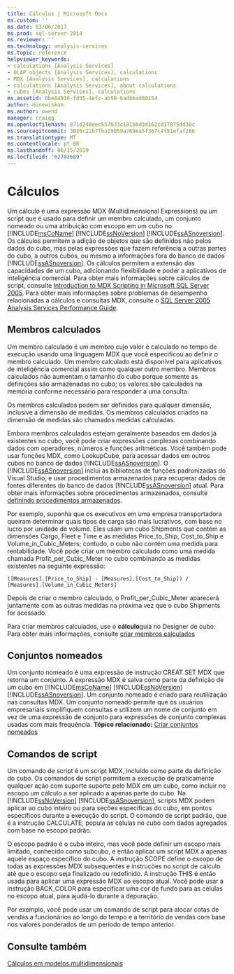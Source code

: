 ```yaml
---
title: Cálculos | Microsoft Docs
ms.custom: ''
ms.date: 03/06/2017
ms.prod: sql-server-2014
ms.reviewer: ''
ms.technology: analysis-services
ms.topic: reference
helpviewer_keywords:
- calculations [Analysis Services]
- OLAP objects [Analysis Services], calculations
- MDX [Analysis Services], calculations
- calculations [Analysis Services], about calculations
- cubes [Analysis Services], calculations
ms.assetid: 6be84916-fd05-4efc-ab98-6adbbad80154
author: minewiskan
ms.author: owend
manager: craigg
ms.openlocfilehash: 871d248eec557033c181bbd3d162cd17875dd30c
ms.sourcegitcommit: 3026c22b7fba19059a769ea5f367c4f51efaf286
ms.translationtype: MT
ms.contentlocale: pt-BR
ms.lasthandoff: 06/15/2019
ms.locfileid: "62702689"
---
```

# <a name="calculations"></a>Cálculos
  Um cálculo é uma expressão MDX (Multidimensional Expressions) ou um script que é usado para definir um membro calculado, um conjunto nomeado ou uma atribuição com escopo em um cubo no [!INCLUDE[msCoName](../../includes/msconame-md.md)] [!INCLUDE[ssNoVersion](../../includes/ssnoversion-md.md)] [!INCLUDE[ssASnoversion](../../includes/ssasnoversion-md.md)]. Os cálculos permitem a adição de objetos que são definidos não pelos dados do cubo, mas pelas expressões que fazem referência a outras partes do cubo, a outros cubos, ou mesmo a informações fora do banco de dados [!INCLUDE[ssASnoversion](../../includes/ssasnoversion-md.md)]. Os cálculos permitem a extensão das capacidades de um cubo, adicionando flexibilidade e poder a aplicativos de inteligência comercial. Para obter mais informações sobre cálculos de script, consulte [Introduction to MDX Scripting in Microsoft SQL Server 2005](https://go.microsoft.com/fwlink/?LinkId=81892). Para obter mais informações sobre problemas de desempenho relacionadas a cálculos e consultas MDX, consulte o [SQL Server 2005 Analysis Services Performance Guide](https://docsbay.net/Microsoft-SQL-Server-2005-Analysis-Services-Performance-Guide).  
  
## <a name="calculated-members"></a>Membros calculados  
 Um membro calculado é um membro cujo valor é calculado no tempo de execução usando uma linguagem MDX que você especificou ao definir o membro calculado. Um membro calculado está disponível para aplicativos de inteligência comercial assim como qualquer outro membro. Membros calculados não aumentam o tamanho do cubo porque somente as definições são armazenadas no cubo; os valores são calculados na memória conforme necessário para responder a uma consulta.  
  
 Os membros calculados podem ser definidos para qualquer dimensão, inclusive a dimensão de medidas. Os membros calculados criados na dimensão de medidas são chamados medidas calculadas.  
  
 Embora membros calculados estejam geralmente baseados em dados já existentes no cubo, você pode criar expressões complexas combinando dados com operadores, números e funções aritméticas. Você também pode usar funções MDX, como LookupCube, para acessar dados em outros cubos no banco de dados [!INCLUDE[ssASnoversion](../../includes/ssasnoversion-md.md)]. O [!INCLUDE[ssASnoversion](../../includes/ssasnoversion-md.md)] inclui as bibliotecas de funções padronizadas do Visual Studio, e usar procedimentos armazenados para recuperar dados de fontes diferentes do banco de dados [!INCLUDE[ssASnoversion](../../includes/ssasnoversion-md.md)] atual. Para obter mais informações sobre procedimentos armazenados, consulte [definindo procedimentos armazenados](../multidimensional-models-extending-olap-stored-procedures/defining-stored-procedures.md).  
  
 Por exemplo, suponha que os executivos em uma empresa transportadora queiram determinar quais tipos de carga são mais lucrativos, com base no lucro por unidade de volume. Eles usam um cubo Shipments que contém as dimensões Cargo, Fleet e Time e as medidas Price_to_Ship, Cost_to_Ship e Volume_in_Cubic_Meters; contudo, o cubo não contém uma medida para rentabilidade. Você pode criar um membro calculado como uma medida chamada Profit_per_Cubic_Meter no cubo combinando as medidas existentes na seguinte expressão:  
  
```  
([Measures].[Price_to_Ship] - [Measures].[Cost_to_Ship]) /  
[Measures].[Volume_in_Cubic_Meters]  
```  
  
 Depois de criar o membro calculado, o Profit_per_Cubic_Meter aparecerá juntamente com as outras medidas na próxima vez que o cubo Shipments for acessado.  
  
 Para criar membros calculados, use o **cálculo**guia no Designer de cubo. Para obter mais informações, consulte [criar membros calculados](../multidimensional-models/create-calculated-members.md)  
  
## <a name="named-sets"></a>Conjuntos nomeados  
 Um conjunto nomeado é uma expressão de instrução CREAT SET MDX que retorna um conjunto. A expressão MDX é salva como parte da definição de um cubo em [!INCLUDE[msCoName](../../includes/msconame-md.md)] [!INCLUDE[ssNoVersion](../../includes/ssnoversion-md.md)] [!INCLUDE[ssASnoversion](../../includes/ssasnoversion-md.md)]. Um conjunto nomeado é criado para reutilização nas consultas MDX. Um conjunto nomeado permite que os usuários empresariais simplifiquem consultas e utilizem um nome de conjunto em vez de uma expressão de conjunto para expressões de conjunto complexas usadas com mais frequência. **Tópico relacionado:** [Criar conjuntos nomeados](../multidimensional-models/create-named-sets.md)  
  
## <a name="script-commands"></a>Comandos de script  
 Um comando de script é um script MDX, incluído como parte da definição do cubo. Os comandos de script permitem a execução de praticamente qualquer ação com suporte suporte pelo MDX em um cubo, como incluir no escopo um cálculo a ser aplicado a apenas parte do cubo. Na [!INCLUDE[ssNoVersion](../../includes/ssnoversion-md.md)] [!INCLUDE[ssASnoversion](../../includes/ssasnoversion-md.md)], scripts MDX podem aplicar ao cubo inteiro ou para seções específicas do cubo, em pontos específicos durante a execução do script. O comando de script padrão, que é a instrução CALCULATE, popula as células no cubo com dados agregados com base no escopo padrão.  
  
 O escopo padrão é o cubo inteiro, mas você pode definir um escopo mais limitado, conhecido como subcubo, e então aplicar um script MDX a apenas aquele espaço específico do cubo. A instrução SCOPE define o escopo de todas as expressões MDX subsequentes e instruções no script de cálculo até que o escopo seja finalizado ou redefinido. A instrução THIS é então usada para aplicar uma expressão MDX ao escopo atual. Você pode usar a instrução BACK_COLOR para especificar uma cor de fundo para as células no escopo atual, para ajudá-lo durante a depuração.  
  
 Por exemplo, você pode usar um comando de script para alocar cotas de vendas a funcionários ao longo do tempo e a território de vendas com base nos valores ponderados de um período de tempo anterior.  
  
## <a name="see-also"></a>Consulte também  
 [Cálculos em modelos multidimensionais](../multidimensional-models/calculations-in-multidimensional-models.md)  
  
  
